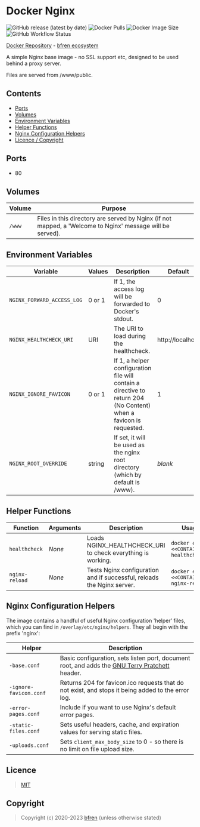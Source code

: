 # Docker Nginx

![GitHub release (latest by date)](https://img.shields.io/github/v/release/bfren/docker-nginx) ![Docker Pulls](https://img.shields.io/endpoint?url=https%3A%2F%2Fbfren.dev%2Fdocker%2Fpulls%2Fnginx) ![Docker Image Size](https://img.shields.io/endpoint?url=https%3A%2F%2Fbfren.dev%2Fdocker%2Fsize%2Fnginx) ![GitHub Workflow Status](https://img.shields.io/github/actions/workflow/status/bfren/docker-nginx/dev.yml?branch=main)

[Docker Repository](https://hub.docker.com/r/bfren/nginx) - [bfren ecosystem](https://github.com/bfren/docker)

A simple Nginx base image - no SSL support etc, designed to be used behind a proxy server.

Files are served from /www/public.

## Contents

* [Ports](#ports)
* [Volumes](#volumes)
* [Environment Variables](#environment-variables)
* [Helper Functions](#helper-functions)
* [Nginx Configuration Helpers](#nginx-configuration-helpers)
* [Licence / Copyright](#licence)

## Ports

* 80

## Volumes

| Volume | Purpose                                                                                                   |
| ------ | --------------------------------------------------------------------------------------------------------- |
| `/www` | Files in this directory are served by Nginx (if not mapped, a 'Welcome to Nginx' message will be served). |

## Environment Variables

| Variable                   | Values | Description                                                                                                        | Default            |
| -------------------------- | ------ | ------------------------------------------------------------------------------------------------------------------ | ------------------ |
| `NGINX_FORWARD_ACCESS_LOG` | 0 or 1 | If 1, the access log will be forwarded to Docker's stdout.                                                         | 0                  |
| `NGINX_HEALTHCHECK_URI`    | URI    | The URI to load during the healthcheck.                                                                            | http://localhost   |
| `NGINX_IGNORE_FAVICON`     | 0 or 1 | If 1, a helper configuration file will contain a directive to return 204 (No Content) when a favicon is requested. | 1                  |
| `NGINX_ROOT_OVERRIDE`      | string | If set, it will be used as the nginx root directory (which by default is /www).                                    | *blank*            |

## Helper Functions

| Function       | Arguments | Description                                                            | Usage                                    |
| -------------- | --------- | ---------------------------------------------------------------------- | ---------------------------------------- |
| `healthcheck`  | *None*    | Loads NGINX_HEALTHCHECK_URI to check everything is working.            | `docker exec <<CONTAINER>> healthcheck`  |
| `nginx-reload` | *None*    | Tests Nginx configuration and if successful, reloads the Nginx server. | `docker exec <<CONTAINER>> nginx-reload` |

## Nginx Configuration Helpers

The image contains a handful of useful Nginx configuration 'helper' files, which you can find in `/overlay/etc/nginx/helpers`.  They all begin with the prefix 'nginx':

| Helper                 | Description                                                                                                                         |
| ---------------------- | ----------------------------------------------------------------------------------------------------------------------------------- |
| `-base.conf`           | Basic configuration, sets listen port, document root, and adds the [GNU Terry Pratchett](http://www.gnuterrypratchett.com/) header. |
| `-ignore-favicon.conf` | Returns 204 for favicon.ico requests that do not exist, and stops it being added to the error log.                                  |
| `-error-pages.conf`    | Include if you want to use Nginx's default error pages.                                                                             |
| `-static-files.conf`   | Sets useful headers, cache, and expiration values for serving static files.                                                         |
| `-uploads.conf`        | Sets `client_max_body_size` to 0 - so there is no limit on file upload size.                                                        |

## Licence

> [MIT](https://mit.bfren.dev/2020)

## Copyright

> Copyright (c) 2020-2023 [bfren](https://bfren.dev) (unless otherwise stated)
